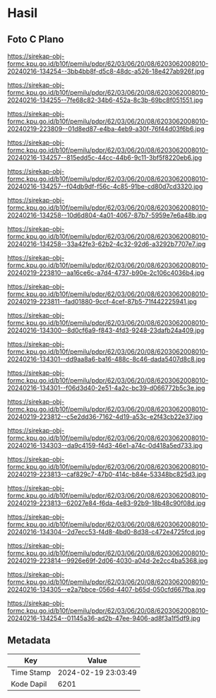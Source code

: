 # Hasil

## Foto C Plano

https://sirekap-obj-formc.kpu.go.id/b10f/pemilu/pdpr/62/03/06/20/08/6203062008010-20240216-134254--3bb4bb8f-d5c8-48dc-a526-18e427ab926f.jpg

https://sirekap-obj-formc.kpu.go.id/b10f/pemilu/pdpr/62/03/06/20/08/6203062008010-20240216-134255--7fe68c82-34b6-452a-8c3b-69bc8f051551.jpg

https://sirekap-obj-formc.kpu.go.id/b10f/pemilu/pdpr/62/03/06/20/08/6203062008010-20240219-223809--01d8ed87-e4ba-4eb9-a30f-76f44d03f6b6.jpg

https://sirekap-obj-formc.kpu.go.id/b10f/pemilu/pdpr/62/03/06/20/08/6203062008010-20240216-134257--815edd5c-44cc-44b6-9c11-3bf5f8220eb6.jpg

https://sirekap-obj-formc.kpu.go.id/b10f/pemilu/pdpr/62/03/06/20/08/6203062008010-20240216-134257--f04db9df-f56c-4c85-91be-cd80d7cd3320.jpg

https://sirekap-obj-formc.kpu.go.id/b10f/pemilu/pdpr/62/03/06/20/08/6203062008010-20240216-134258--10d6d804-4a01-4067-87b7-5959e7e6a48b.jpg

https://sirekap-obj-formc.kpu.go.id/b10f/pemilu/pdpr/62/03/06/20/08/6203062008010-20240216-134258--33a42fe3-62b2-4c32-92d6-a3292b7707e7.jpg

https://sirekap-obj-formc.kpu.go.id/b10f/pemilu/pdpr/62/03/06/20/08/6203062008010-20240219-223810--aa16ce6c-a7d4-4737-b90e-2c106c4036b4.jpg

https://sirekap-obj-formc.kpu.go.id/b10f/pemilu/pdpr/62/03/06/20/08/6203062008010-20240219-223811--fad01880-9ccf-4cef-87b5-71f442225941.jpg

https://sirekap-obj-formc.kpu.go.id/b10f/pemilu/pdpr/62/03/06/20/08/6203062008010-20240216-134300--8d0cf6a9-f843-4fd3-9248-23dafb24a409.jpg

https://sirekap-obj-formc.kpu.go.id/b10f/pemilu/pdpr/62/03/06/20/08/6203062008010-20240216-134301--dd9aa8a6-ba16-488c-8c46-dada5407d8c8.jpg

https://sirekap-obj-formc.kpu.go.id/b10f/pemilu/pdpr/62/03/06/20/08/6203062008010-20240216-134301--f06d3d40-2e51-4a2c-bc39-d066772b5c3e.jpg

https://sirekap-obj-formc.kpu.go.id/b10f/pemilu/pdpr/62/03/06/20/08/6203062008010-20240219-223812--c5e2dd36-7162-4d19-a53c-e2f43cb22e37.jpg

https://sirekap-obj-formc.kpu.go.id/b10f/pemilu/pdpr/62/03/06/20/08/6203062008010-20240216-134303--da9c4159-f4d3-46e1-a74c-0d418a5ed733.jpg

https://sirekap-obj-formc.kpu.go.id/b10f/pemilu/pdpr/62/03/06/20/08/6203062008010-20240219-223813--caf829c7-47b0-414c-b84e-53348bc825d3.jpg

https://sirekap-obj-formc.kpu.go.id/b10f/pemilu/pdpr/62/03/06/20/08/6203062008010-20240219-223813--62027e84-f6da-4e83-92b9-18b48c90f08d.jpg

https://sirekap-obj-formc.kpu.go.id/b10f/pemilu/pdpr/62/03/06/20/08/6203062008010-20240216-134304--2d7ecc53-f4d8-4bd0-8d38-c472e4725fcd.jpg

https://sirekap-obj-formc.kpu.go.id/b10f/pemilu/pdpr/62/03/06/20/08/6203062008010-20240219-223814--9926e69f-2d06-4030-a04d-2e2cc4ba5368.jpg

https://sirekap-obj-formc.kpu.go.id/b10f/pemilu/pdpr/62/03/06/20/08/6203062008010-20240216-134305--e2a7bbce-056d-4407-b65d-050cfd667fba.jpg

https://sirekap-obj-formc.kpu.go.id/b10f/pemilu/pdpr/62/03/06/20/08/6203062008010-20240216-134254--01145a36-ad2b-47ee-9406-ad8f3a1f5df9.jpg


## Metadata

| Key        | Value               |
| ---------- | ------------------- |
| Time Stamp | 2024-02-19 23:03:49 |
| Kode Dapil | 6201                |



